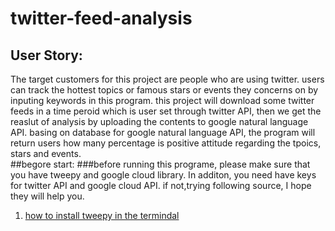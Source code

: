 # twitter-feed-analysis
## User Story:
The target customers for this project are people who are using twitter. users can track the hottest topics or famous stars or events they concerns on by inputing keywords in this program. this project will download some twitter feeds in a time peroid which is user set through twitter API, then we get the reaslut of analysis by uploading the contents to google natural language API. basing on database for google natural language API, the program will return users how many percentage is positive attitude regarding the tpoics, stars and events.     
##begore start:
###before running this programe, please make sure that you have tweepy and google cloud library. In additon, you need have keys for twitter API and google cloud API. if not,trying following source, I hope they will help you.
 1. [how to install tweepy in the termindal](https://pypi.org/project/tweepy/#history)
